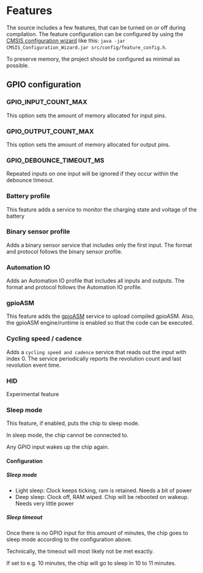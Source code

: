 # Features

The source includes a few features, that can be turned on or off during compilation.
The feature configuration can be configured by using the [CMSIS configuration wizard](https://sourceforge.net/projects/cmsisconfig/) like this: `java -jar CMSIS_Configuration_Wizard.jar src/config/feature_config.h`.

To preserve memory, the project should be configured as minimal as possible.

## GPIO configuration

### GPIO_INPUT_COUNT_MAX

This option sets the amount of memory allocated for input pins.

### GPIO_OUTPUT_COUNT_MAX

This option sets the amount of memory allocated for output pins.

### GPIO_DEBOUNCE_TIMEOUT_MS

Repeated inputs on one input will be ignored if they occur within the debounce timeout.

### Battery profile

This feature adds a service to monitor the charging state and voltage of the battery

### Binary sensor profile

Adds a binary sensor service that includes only the first input.
The format and protocol follows the binary sensor profile.

### Automation IO

Adds an Automation IO profile that includes all inputs and outputs.
The format and protocol follows the Automation IO profile.

### gpioASM

This feature adds the [gpioASM](https://github.com/dakhnod/gpioASM) service to upload compiled gpioASM.
Also, the gpioASM engine/runtime is enabled so that the code can be executed.

### Cycling speed / cadence

Adds a `cycling speed and cadence` service that reads out the input with index 0.
The service periodically reports the revolution count and last revolution event time.

### HID

Experimental feature

### Sleep mode

This feature, if enabled, puts the chip to sleep mode.

In sleep mode, the chip cannot be connected to.

Any GPIO input wakes up the chip again.

#### Configuration

##### Sleep mode
- Light sleep: Clock keeps ticking, ram is retained. Needs a bit of power
- Deep sleep: Clock off, RAM wiped. Chip will be rebooted on wakeup. Needs very little power

##### Sleep timeout
Once there is no GPIO input for this amount of minutes, the chip goes to sleep mode according to the configuration above.

Technically, the timeout will most likely not be met exactly.

If set to e.g. 10 minutes, the chip will go to sleep in 10 to 11 minutes.